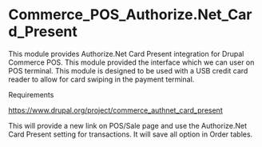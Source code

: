 # Commerce_POS_Authorize.Net_Card_Present
This module provides Authorize.Net Card Present integration for Drupal Commerce POS. This module provided the interface which we can user on POS terminal. This module is designed to be used with a USB credit card reader to allow for card swiping in the payment terminal.

Requirements

https://www.drupal.org/project/commerce_authnet_card_present

This will provide a new link on POS/Sale page and use the Authorize.Net Card Present setting for transactions. It will save all option in Order tables.
